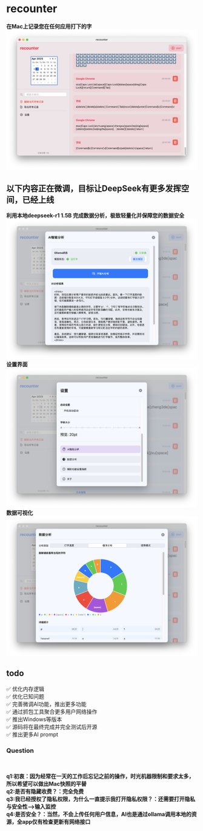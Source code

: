 # recounter
**在Mac上记录您在任何应用打下的字**
<img src="https://github.com/zhuolhc/recounter/blob/main/%E6%88%AA%E5%B1%8F2025-04-07%2021.32.03.png?raw=true" alt="recounter">
## 以下内容正在微调，目标让DeepSeek有更多发挥空间，已经上线
**利用本地deepseek-r1 1.5B 完成数据分析，极致轻量化并保障您的数据安全**
<img src="https://github.com/zhuolhc/recounter/blob/main/%E6%88%AA%E5%B1%8F2025-04-08%2022.03.56.png?raw=true" alt="recounter">
**设置界面**
<img src="https://github.com/zhuolhc/recounter/blob/main/%E6%88%AA%E5%B1%8F2025-04-08%2022.04.02.png?raw=true" alt="recounter">
**数据可视化**
<img src="https://github.com/zhuolhc/recounter/blob/main/%E6%88%AA%E5%B1%8F2025-04-08%2022.04.10.png?raw=true" alt="recounter">
## todo
✅ 优化内存逻辑
<br>
✅ 优化已知问题
<br>
✅ 完善微调AI功能，推出更多功能
<br>
✅ 通过抓包工具聚合更多用户网络操作
<br>
✅ 推出Windows等版本
<br> 
✅ 源码将在最终完成并完全测试后开源
<br>
✅ 推出更多AI prompt
### Question
<br>

**q1:初衷：因为经常在一天的工作后忘记之前的操作，时光机器限制和要求太多，所以希望可以做出Mac快照的平替**
<br>
**q2:是否有隐藏收费？：完全免费**
<br>
**q3:我已经授权了隐私权限，为什么一直提示我打开隐私权限？：还需要打开隐私与安全性——>输入监控**
<br>
**q4:是否安全？：当然，不会上传任何用户信息，AI也是通过ollama调用本地的资源，全app仅有检查更新有网络接口**
